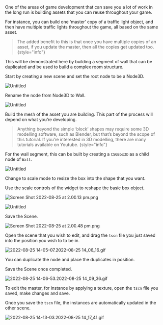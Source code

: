 One of the areas of game development that can save you a lot of work in the long run is building assets that you can reuse throughout your game.

For instance, you can build one ‘master’ copy of a traffic light object, and then have multiple traffic lights throughout the game, all based on the same asset.

> The added benefit to this is that once you have multiple copies of an asset, if you update the master, then all the copies get updated too.
{style="info"}

This will be demonstrated here by building a segment of wall that can be duplicated and be used to build a complex room structure.

Start by creating a new scene and set the root node to be a Node3D.

![Untitled](reusableAssets-NewNode.png)

Rename the node from Node3D to Wall.

![Untitled](reusableAssets-NameChangeWall.png)

Build the mesh of the asset you are building. This part of the process will depend on what you’re developing. 

> Anything beyond the simple ‘block’ shapes may require some 3D modelling software, such as Blender, but that’s beyond the scope of this tutorial. If you’re interested in 3D modelling, there are many tutorials available on Youtube.
{style="info"}

For the wall segment, this can be built by creating a `CSGBox3D` as a child node of `Wall`.

![Untitled](reusableAssets-WallChildNode.png)

Change to scale mode to resize the box into the shape that you want.

Use the scale controls of the widget to reshape the basic box object.

![Screen Shot 2022-08-25 at 2.00.13 pm.png](reusableAssets-WallScale1.png)

![Untitled](reusableAssets-WallScale2.png)

Save the Scene. 

![Screen Shot 2022-08-25 at 2.00.48 pm.png](reusableAssets-SaveScene.png)

Open the scene that you wish to edit, and drag the `tscn` file you just saved into the position you wish to to be in.

![2022-08-25 14-05-07.2022-08-25 14_06_16.gif](reusableAssets-WallInstance.gif)

You can duplicate the node and place the duplicates in position.

Save the Scene once completed.

![2022-08-25 14-06-53.2022-08-25 14_09_36.gif](reusableAssets-SaveScene2.gif)

To edit the master, for instance by applying a texture, open the `tscn` file you saved, make changes and save. 

Once you save the `tscn` file, the instances are automatically updated in the other scene.

![2022-08-25 14-13-03.2022-08-25 14_17_41.gif](reusableAssets-WallUpdated.gif)


<include from="reusableContent.topic" element-id="commitPush"/>